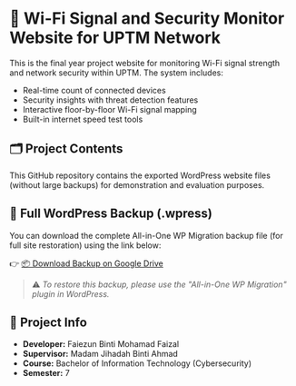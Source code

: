 # 📶 Wi-Fi Signal and Security Monitor Website for UPTM Network

This is the final year project website for monitoring Wi-Fi signal strength and network security within UPTM. The system includes:
- Real-time count of connected devices
- Security insights with threat detection features
- Interactive floor-by-floor Wi-Fi signal mapping
- Built-in internet speed test tools

## 🗂️ Project Contents
This GitHub repository contains the exported WordPress website files (without large backups) for demonstration and evaluation purposes.

## 🔗 Full WordPress Backup (.wpress)
You can download the complete All-in-One WP Migration backup file (for full site restoration) using the link below:

👉 [📦 Download Backup on Google Drive](https://drive.google.com/file/d/13yeKoSaGtqPlWgWoilAAUOQiboUXKL6f/view?usp=drive_link)

> ⚠️ *To restore this backup, please use the "All-in-One WP Migration" plugin in WordPress.*

## 📅 Project Info
- **Developer:** Faiezun Binti Mohamad Faizal  
- **Supervisor:** Madam Jihadah Binti Ahmad  
- **Course:** Bachelor of Information Technology (Cybersecurity)  
- **Semester:** 7
